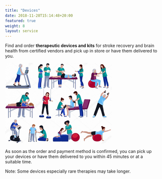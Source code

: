 ```yaml
---
title: "Devices"
date: 2018-11-28T15:14:48+20:00 
featured: true
weight: 8
layout: service
---
```


Find and order **therapeutic devices and kits** for stroke recovery and brain health from certified vendors and pick up in store or have them delivered to you. 

![Medical Diagnoses](/images/illustrations/med_equip.png)

As soon as the order and payment method is confirmed, you can pick up your devices or have them delivered to you within 45 minutes or at a suitable time.

Note: Some devices especially rare therapies may take longer.






